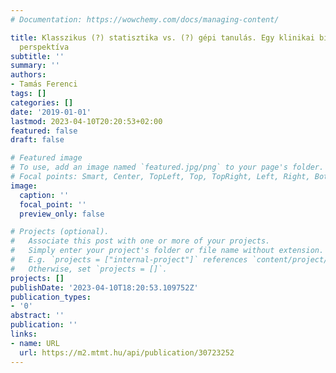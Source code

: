 ```yaml
---
# Documentation: https://wowchemy.com/docs/managing-content/

title: Klasszikus (?) statisztika vs. (?) gépi tanulás. Egy klinikai biostatisztikai
  perspektíva
subtitle: ''
summary: ''
authors:
- Tamás Ferenci
tags: []
categories: []
date: '2019-01-01'
lastmod: 2023-04-10T20:20:53+02:00
featured: false
draft: false

# Featured image
# To use, add an image named `featured.jpg/png` to your page's folder.
# Focal points: Smart, Center, TopLeft, Top, TopRight, Left, Right, BottomLeft, Bottom, BottomRight.
image:
  caption: ''
  focal_point: ''
  preview_only: false

# Projects (optional).
#   Associate this post with one or more of your projects.
#   Simply enter your project's folder or file name without extension.
#   E.g. `projects = ["internal-project"]` references `content/project/deep-learning/index.md`.
#   Otherwise, set `projects = []`.
projects: []
publishDate: '2023-04-10T18:20:53.109752Z'
publication_types:
- '0'
abstract: ''
publication: ''
links:
- name: URL
  url: https://m2.mtmt.hu/api/publication/30723252
---
```

